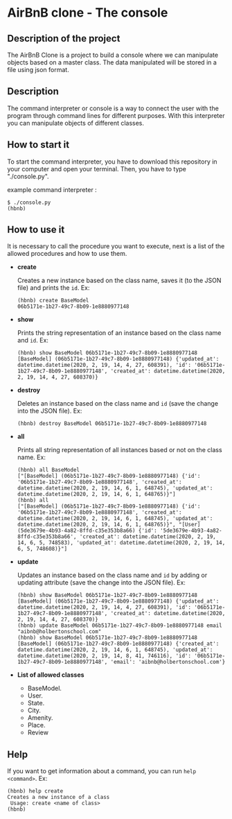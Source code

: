 # AirBnB clone - The console

## Description of the project
The AirBnB Clone is a project to build a console where we can manipulate objects based on a master class. The data manipulated will be stored in a file using json format.

## Description
The command interpreter or console is a way to connect the user with the program through command lines for different purposes. With this interpreter you can manipulate objects of different classes.

## How to start it
To start the command interpreter, you have to download this repository in your computer and open your terminal. Then, you have to type "./console.py".

example command interpreter :

```
$ ./console.py
(hbnb)
```

## How to use it
It is necessary to call the procedure you want to execute, next is a list of the allowed procedures and how to use them.

-  **create**

	Creates a new instance based on the class name, saves it (to the JSON file) and prints the  `id`. Ex: 

	```
	(hbnb) create BaseModel
	06b5171e-1b27-49c7-8b09-1e8880977148
	```

- **show**

	Prints the string representation of an instance based on the class name and `id`. Ex:

	```
	(hbnb) show BaseModel 06b5171e-1b27-49c7-8b09-1e8880977148
	[BaseModel] (06b5171e-1b27-49c7-8b09-1e8880977148) {'updated_at': datetime.datetime(2020, 2, 19, 14, 4, 27, 608391), 'id': '06b5171e-1b27-49c7-8b09-1e8880977148', 'created_at': datetime.datetime(2020, 2, 19, 14, 4, 27, 608370)}
	```

- **destroy**

	Deletes an instance based on the class name and `id` (save the change into the JSON file). Ex: 

	```
	(hbnb) destroy BaseModel 06b5171e-1b27-49c7-8b09-1e8880977148
	```

- **all**

	Prints all string representation of all instances based or not on the class name. Ex:

	```
	(hbnb) all BaseModel
	["[BaseModel] (06b5171e-1b27-49c7-8b09-1e8880977148) {'id': '06b5171e-1b27-49c7-8b09-1e8880977148', 'created_at': datetime.datetime(2020, 2, 19, 14, 6, 1, 648745), 'updated_at': datetime.datetime(2020, 2, 19, 14, 6, 1, 648765)}"]
	(hbnb) all
	["[BaseModel] (06b5171e-1b27-49c7-8b09-1e8880977148) {'id': '06b5171e-1b27-49c7-8b09-1e8880977148', 'created_at': datetime.datetime(2020, 2, 19, 14, 6, 1, 648745), 'updated_at': datetime.datetime(2020, 2, 19, 14, 6, 1, 648765)}", "[User] (5de3679e-4b93-4a82-8ffd-c35e353b8a66) {'id': '5de3679e-4b93-4a82-8ffd-c35e353b8a66', 'created_at': datetime.datetime(2020, 2, 19, 14, 6, 5, 748583), 'updated_at': datetime.datetime(2020, 2, 19, 14, 6, 5, 748608)}"]
	```

- **update**

	Updates an instance based on the class name and `id` by adding or updating attribute (save the change into the JSON file). Ex:

	```
	(hbnb) show BaseModel 06b5171e-1b27-49c7-8b09-1e8880977148
	[BaseModel] (06b5171e-1b27-49c7-8b09-1e8880977148) {'updated_at': datetime.datetime(2020, 2, 19, 14, 4, 27, 608391), 'id': '06b5171e-1b27-49c7-8b09-1e8880977148', 'created_at': datetime.datetime(2020, 2, 19, 14, 4, 27, 608370)}
	(hbnb) update BaseModel 06b5171e-1b27-49c7-8b09-1e8880977148 email "aibnb@holbertonschool.com"
	(hbnb) show BaseModel 06b5171e-1b27-49c7-8b09-1e8880977148
	[BaseModel] (06b5171e-1b27-49c7-8b09-1e8880977148) {'created_at': datetime.datetime(2020, 2, 19, 14, 6, 1, 648745), 'updated_at': datetime.datetime(2020, 2, 19, 14, 8, 41, 746116), 'id': '06b5171e-1b27-49c7-8b09-1e8880977148', 'email': 'aibnb@holbertonschool.com'}
	```

- **List of allowed classes**

  - BaseModel.
  - User.
  - State.
  - City.
  - Amenity.
  - Place.
  - Review

## Help

If you want to get information about a command, you can run `help <command>`. Ex:

   ```
   (hbnb) help create
   Creates a new instance of a class
   	Usage: create <name of class>
   (hbnb)
   ```
